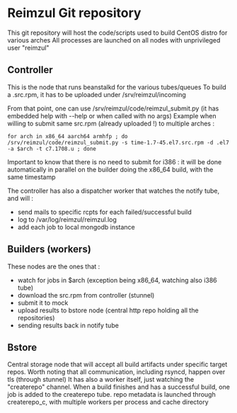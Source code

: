 # Reimzul Git repository #
This git repository will host the code/scripts used to build CentOS distro for various arches
All processes are launched on all nodes with unprivileged user "reimzul"

## Controller
This is the node that runs beanstalkd for the various tubes/queues
To build a .src.rpm, it has to be uploaded under /srv/reimzul/incoming

From that point, one can use /srv/reimzul/code/reimzul_submit.py (it has embedded help with --help or when called with no args)
Example when willing to submit same src.rpm (already uploaded !) to multiple arches :
```
for arch in x86_64 aarch64 armhfp ; do /srv/reimzul/code/reimzul_submit.py -s time-1.7-45.el7.src.rpm -d .el7 -a $arch -t c7.1708.u ; done
```
Important to know that there is no need to submit for i386 : it will be done automatically in parallel on the builder doing the x86_64 build, with the same timestamp

The controller has also a dispatcher worker that watches the notify tube, and will :
 * send mails to specific rcpts for each failed/successful build
 * log to /var/log/reimzul/reimzul.log
 * add each job to local mongodb instance

## Builders (workers)

These nodes are the ones that :
 * watch for jobs in $arch (exception being x86_64, watching also i386 tube)
 * download the src.rpm from controller (stunnel)
 * submit it to mock
 * upload results to bstore node (central http repo holding all the repositories)
 * sending results back in notify tube

## Bstore

Central storage node that will accept all build artifacts under specific target repos.
Worth noting that all communication, including rsyncd, happen over tls (through stunnel)
It has also a worker itself, just watching the "createrepo" channel.
When a build finishes and has a successful build, one job is added to the createrepo tube.
repo metadata is launched through createrepo_c, with multiple workers per process and cache directory

